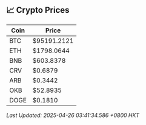 ## 📈 Crypto Prices

| Coin | Price |
| ---- | ----- |
| BTC | $95191.2121 |
| ETH | $1798.0644 |
| BNB | $603.8378 |
| CRV | $0.6879 |
| ARB | $0.3442 |
| OKB | $52.8935 |
| DOGE | $0.1810 |

_Last Updated: 2025-04-26 03:41:34.586 +0800 HKT_